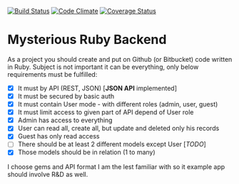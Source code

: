 [![Build Status](https://travis-ci.org/crasome/mysterious-api.svg?branch=master)](https://travis-ci.org/crasome/mysterious-api)
[![Code Climate](https://codeclimate.com/github/crasome/mysterious-api/badges/gpa.svg)](https://codeclimate.com/github/crasome/mysterious-api)
[![Coverage Status](https://coveralls.io/repos/crasome/mysterious-api/badge.png?branch=master)](https://coveralls.io/r/crasome/mysterious-api?branch=master)


# Mysterious Ruby Backend

As a project you should create and put on Github (or Bitbucket) code written in Ruby. Subject is
not important it can be everything, only below requirements must be fulfilled:

- [x] It must by API (REST, JSON) [**JSON API** implemented]
- [x] It must be secured by basic auth
- [x] It must contain User mode - with different roles (admin, user, guest)
- [x] It must limit access to given part of API depend of User role
- [x] Admin has access to everything
- [x] User can read all, create all, but update and deleted only his records
- [x] Guest has only read access
- [ ] There should be at least 2 different models except User [_TODO_]
- [x] Those models should be in relation (1 to many)

I choose gems and API format I am the lest familiar with so it example app should
involve R&D as well.
